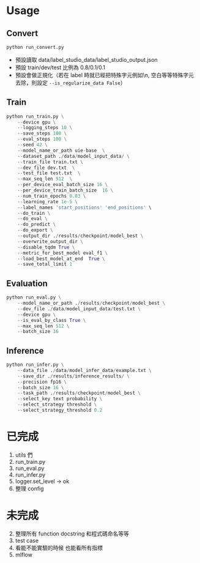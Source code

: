 # Usage

## Convert

``` python
python run_convert.py 
```
- 預設讀取 data/label_studio_data/label_studio_output.json
- 預設 train/dev/test 比例為 0.8/0.1/0.1
- 預設會做正規化（若在 label 時就已經把特殊字元例如\n, 空白等等特殊字元去除，則設定 `--is_regularize_data False`）

## Train

``` python
python run_train.py \
    --device gpu \
    --logging_steps 10 \
    --save_steps 100 \
    --eval_steps 100 \
    --seed 42 \
    --model_name_or_path uie-base  \
    --dataset_path ./data/model_input_data/ \
    --train_file train.txt \
    --dev_file dev.txt  \
    --test_file test.txt  \
    --max_seq_len 512  \
    --per_device_eval_batch_size 16 \
    --per_device_train_batch_size  16 \
    --num_train_epochs 0.03 \
    --learning_rate 1e-5 \
    --label_names 'start_positions' 'end_positions' \
    --do_train \
    --do_eval \
    --do_predict \
    --do_export \
    --output_dir ./results/checkpoint/model_best \
    --overwrite_output_dir \
    --disable_tqdm True \
    --metric_for_best_model eval_f1 \
    --load_best_model_at_end  True \
    --save_total_limit 1
```

## Evaluation

``` python
python run_eval.py \
    --model_name_or_path ./results/checkpoint/model_best \
    --dev_file ./data/model_input_data/test.txt \
    --device gpu \
    --is_eval_by_class True \
    --max_seq_len 512 \
    --batch_size 16 
```

## Inference

``` python
python run_infer.py \
    --data_file ./data/model_infer_data/example.txt \
    --save_dir ./results/inference_results/ \
    --precision fp16 \
    --batch_size 16 \
    --task_path ./results/checkpoint/model_best \
    --select_key text probability \
    --select_strategy threshold \
    --select_strategy_threshold 0.2 
```


# 已完成

1. utils 們
2. run_train.py
3. run_eval.py
4. run_infer.py
5. logger.set_level -> ok
6. 整理 config

# 未完成

2. 整理所有 function docstring 和程式碼命名等等
3. test case
4. 看能不能實驗的時候 也能看所有指標
5. mlflow



